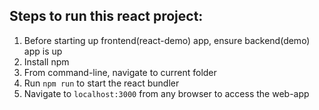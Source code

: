 ## Steps to run this react project:
1. Before starting up frontend(react-demo) app, ensure backend(demo) app is up
2. Install npm
3. From command-line, navigate to current folder
4. Run `npm run` to start the react bundler
5. Navigate to `localhost:3000` from any browser to access the web-app
